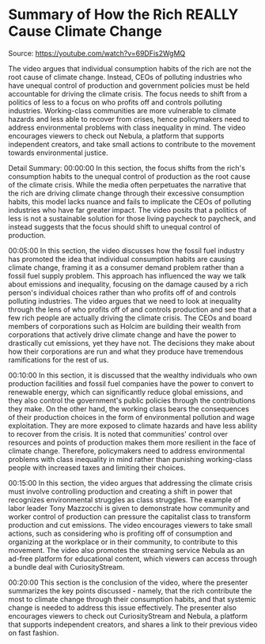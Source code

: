 # Summary of How the Rich REALLY Cause Climate Change

Source: https://youtube.com/watch?v=69DFis2WgMQ

The video argues that individual consumption habits of the rich are not the root cause of climate change. Instead, CEOs of polluting industries who have unequal control of production and government policies must be held accountable for driving the climate crisis. The focus needs to shift from a politics of less to a focus on who profits off and controls polluting industries. Working-class communities are more vulnerable to climate hazards and less able to recover from crises, hence policymakers need to address environmental problems with class inequality in mind. The video encourages viewers to check out Nebula, a platform that supports independent creators, and take small actions to contribute to the movement towards environmental justice.

Detail Summary: 
00:00:00
In this section, the focus shifts from the rich's consumption habits to the unequal control of production as the root cause of the climate crisis. While the media often perpetuates the narrative that the rich are driving climate change through their excessive consumption habits, this model lacks nuance and fails to implicate the CEOs of polluting industries who have far greater impact. The video posits that a politics of less is not a sustainable solution for those living paycheck to paycheck, and instead suggests that the focus should shift to unequal control of production.

00:05:00
In this section, the video discusses how the fossil fuel industry has promoted the idea that individual consumption habits are causing climate change, framing it as a consumer demand problem rather than a fossil fuel supply problem. This approach has influenced the way we talk about emissions and inequality, focusing on the damage caused by a rich person's individual choices rather than who profits off of and controls polluting industries. The video argues that we need to look at inequality through the lens of who profits off of and controls production and see that a few rich people are actually driving the climate crisis. The CEOs and board members of corporations such as Holcim are building their wealth from corporations that actively drive climate change and have the power to drastically cut emissions, yet they have not. The decisions they make about how their corporations are run and what they produce have tremendous ramifications for the rest of us.

00:10:00
In this section, it is discussed that the wealthy individuals who own production facilities and fossil fuel companies have the power to convert to renewable energy, which can significantly reduce global emissions, and they also control the government's public policies through the contributions they make. On the other hand, the working class bears the consequences of their production choices in the form of environmental pollution and wage exploitation. They are more exposed to climate hazards and have less ability to recover from the crisis. It is noted that communities' control over resources and points of production makes them more resilient in the face of climate change. Therefore, policymakers need to address environmental problems with class inequality in mind rather than punishing working-class people with increased taxes and limiting their choices.

00:15:00
In this section, the video argues that addressing the climate crisis must involve controlling production and creating a shift in power that recognizes environmental struggles as class struggles. The example of labor leader Tony Mazzocchi is given to demonstrate how community and worker control of production can pressure the capitalist class to transform production and cut emissions. The video encourages viewers to take small actions, such as considering who is profiting off of consumption and organizing at the workplace or in their community, to contribute to this movement. The video also promotes the streaming service Nebula as an ad-free platform for educational content, which viewers can access through a bundle deal with CuriosityStream.

00:20:00
This section is the conclusion of the video, where the presenter summarizes the key points discussed - namely, that the rich contribute the most to climate change through their consumption habits, and that systemic change is needed to address this issue effectively. The presenter also encourages viewers to check out CuriosityStream and Nebula, a platform that supports independent creators, and shares a link to their previous video on fast fashion.

